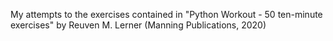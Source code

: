 My attempts to the exercises contained in "Python Workout - 50 ten-minute exercises"  by Reuven M. Lerner (Manning Publications, 2020)
